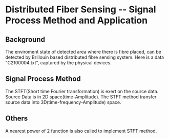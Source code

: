 # Distributed Fiber Sensing -- Signal Process Method and Application

## Background
The enviroment state of detected area where there is fibre placed, can be detected by Brillouin
based distributed fibre sensing system.
Here is a data "C2100004.txt", captured by the physical devices.

## Signal Process Method
The STFT(Short time Fourier transformation) is exert on the source data.
Source Data is in 2D space(time-Amplitude).
The STFT method transfer source data into 3D(time-frequency-Amplitude) space.

## Others
A nearest power of 2 function is also called to implement STFT method.

